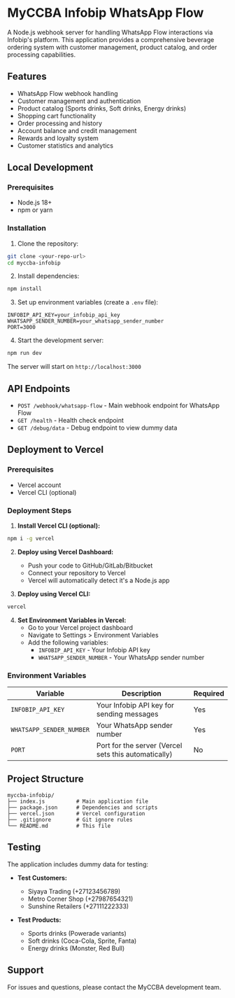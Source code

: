 # MyCCBA Infobip WhatsApp Flow

A Node.js webhook server for handling WhatsApp Flow interactions via Infobip's platform. This application provides a comprehensive beverage ordering system with customer management, product catalog, and order processing capabilities.

## Features

- WhatsApp Flow webhook handling
- Customer management and authentication
- Product catalog (Sports drinks, Soft drinks, Energy drinks)
- Shopping cart functionality
- Order processing and history
- Account balance and credit management
- Rewards and loyalty system
- Customer statistics and analytics

## Local Development

### Prerequisites

- Node.js 18+ 
- npm or yarn

### Installation

1. Clone the repository:
```bash
git clone <your-repo-url>
cd myccba-infobip
```

2. Install dependencies:
```bash
npm install
```

3. Set up environment variables (create a `.env` file):
```env
INFOBIP_API_KEY=your_infobip_api_key
WHATSAPP_SENDER_NUMBER=your_whatsapp_sender_number
PORT=3000
```

4. Start the development server:
```bash
npm run dev
```

The server will start on `http://localhost:3000`

## API Endpoints

- `POST /webhook/whatsapp-flow` - Main webhook endpoint for WhatsApp Flow
- `GET /health` - Health check endpoint
- `GET /debug/data` - Debug endpoint to view dummy data

## Deployment to Vercel

### Prerequisites

- Vercel account
- Vercel CLI (optional)

### Deployment Steps

1. **Install Vercel CLI (optional):**
```bash
npm i -g vercel
```

2. **Deploy using Vercel Dashboard:**
   - Push your code to GitHub/GitLab/Bitbucket
   - Connect your repository to Vercel
   - Vercel will automatically detect it's a Node.js app

3. **Deploy using Vercel CLI:**
```bash
vercel
```

4. **Set Environment Variables in Vercel:**
   - Go to your Vercel project dashboard
   - Navigate to Settings > Environment Variables
   - Add the following variables:
     - `INFOBIP_API_KEY` - Your Infobip API key
     - `WHATSAPP_SENDER_NUMBER` - Your WhatsApp sender number

### Environment Variables

| Variable | Description | Required |
|----------|-------------|----------|
| `INFOBIP_API_KEY` | Your Infobip API key for sending messages | Yes |
| `WHATSAPP_SENDER_NUMBER` | Your WhatsApp sender number | Yes |
| `PORT` | Port for the server (Vercel sets this automatically) | No |

## Project Structure

```
myccba-infobip/
├── index.js          # Main application file
├── package.json      # Dependencies and scripts
├── vercel.json       # Vercel configuration
├── .gitignore        # Git ignore rules
└── README.md         # This file
```

## Testing

The application includes dummy data for testing:

- **Test Customers:**
  - Siyaya Trading (+27123456789)
  - Metro Corner Shop (+27987654321)
  - Sunshine Retailers (+27111222333)

- **Test Products:**
  - Sports drinks (Powerade variants)
  - Soft drinks (Coca-Cola, Sprite, Fanta)
  - Energy drinks (Monster, Red Bull)

## Support

For issues and questions, please contact the MyCCBA development team. 
